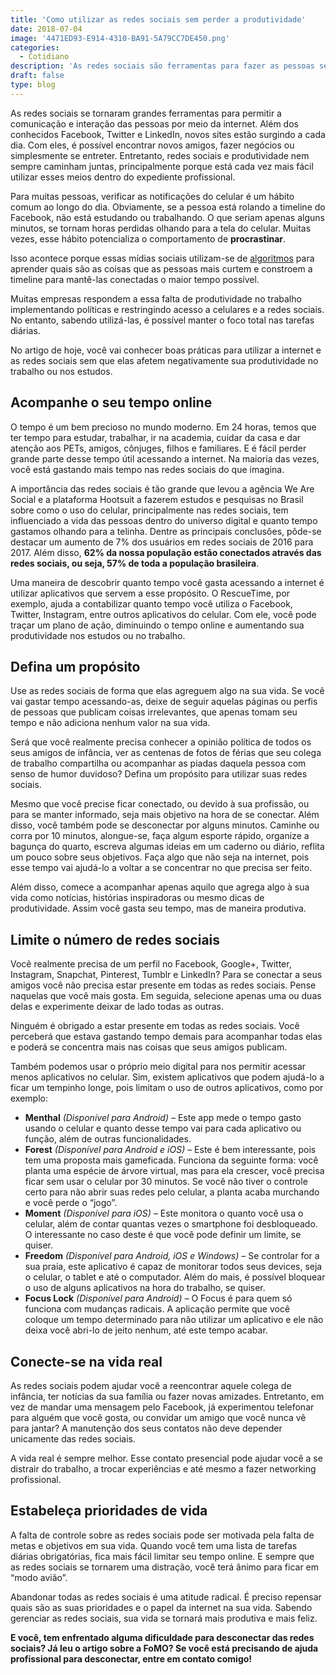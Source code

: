```yaml
---
title: 'Como utilizar as redes sociais sem perder a produtividade'
date: 2018-07-04
image: '4471ED93-E914-4310-BA91-5A79CC7DE450.png'
categories:
  - Cotidiano
description: 'As redes sociais são ferramentas para fazer as pessoas se comunicarem e interagirem. Entretanto, redes sociais e produtividade nem sempre caminham juntas.'
draft: false
type: blog
---
```


As redes sociais se tornaram grandes ferramentas para permitir a comunicação e interação das pessoas por meio da internet. Além dos conhecidos Facebook, Twitter e LinkedIn, novos sites estão surgindo a cada dia. Com eles, é possível encontrar novos amigos, fazer negócios ou simplesmente se entreter. Entretanto, redes sociais e produtividade nem sempre caminham juntas, principalmente porque está cada vez mais fácil utilizar esses meios dentro do expediente profissional.

Para muitas pessoas, verificar as notificações do celular é um hábito comum ao longo do dia. Obviamente, se a pessoa está rolando a timeline do Facebook, não está estudando ou trabalhando. O que seriam apenas alguns minutos, se tornam horas perdidas olhando para a tela do celular. Muitas vezes, esse hábito potencializa o comportamento de **procrastinar**.

Isso acontece porque essas mídias sociais utilizam-se de [algoritmos](https://marketingdeconteudo.com/algoritmo-das-redes-sociais/) para aprender quais são as coisas que as pessoas mais curtem e constroem a timeline para mantê-las conectadas o maior tempo possível.

Muitas empresas respondem a essa falta de produtividade no trabalho implementando políticas e restringindo acesso a celulares e a redes sociais. No entanto, sabendo utilizá-las, é possível manter o foco total nas tarefas diárias.

No artigo de hoje, você vai conhecer boas práticas para utilizar a internet e as redes sociais sem que elas afetem negativamente sua produtividade no trabalho ou nos estudos.

## Acompanhe o seu tempo online

O tempo é um bem precioso no mundo moderno. Em 24 horas, temos que ter tempo para estudar, trabalhar, ir na academia, cuidar da casa e dar atenção aos PETs, amigos, cônjuges, filhos e familiares. E é fácil perder grande parte desse tempo útil acessando a internet. Na maioria das vezes, você está gastando mais tempo nas redes sociais do que imagina.

A importância das redes sociais é tão grande que levou a agência We Are Social e a plataforma Hootsuit a fazerem estudos e pesquisas no Brasil sobre como o uso do celular, principalmente nas redes sociais, tem influenciado a vida das pessoas dentro do universo digital e quanto tempo gastamos olhando para a telinha. Dentre as principais conclusões, pôde-se destacar um aumento de 7% dos usuários em redes sociais de 2016 para 2017. Além disso, **62% da nossa população estão conectados através das redes sociais, ou seja, 57% de toda a população brasileira**.

Uma maneira de descobrir quanto tempo você gasta acessando a internet é utilizar aplicativos que servem a esse propósito. O RescueTime, por exemplo, ajuda a contabilizar quanto tempo você utiliza o Facebook, Twitter, Instagram, entre outros aplicativos do celular. Com ele, você pode traçar um plano de ação, diminuindo o tempo online e aumentando sua produtividade nos estudos ou no trabalho.

## Defina um propósito

Use as redes sociais de forma que elas agreguem algo na sua vida. Se você vai gastar tempo acessando-as, deixe de seguir aquelas páginas ou perfis de pessoas que publicam coisas irrelevantes, que apenas tomam seu tempo e não adiciona nenhum valor na sua vida.

Será que você realmente precisa conhecer a opinião política de todos os seus amigos de infância, ver as centenas de fotos de férias que seu colega de trabalho compartilha ou acompanhar as piadas daquela pessoa com senso de humor duvidoso? Defina um propósito para utilizar suas redes sociais.

Mesmo que você precise ficar conectado, ou devido à sua profissão, ou para se manter informado, seja mais objetivo na hora de se conectar. Além disso, você também pode se desconectar por alguns minutos. Caminhe ou corra por 10 minutos, alongue-se, faça algum esporte rápido, organize a bagunça do quarto, escreva algumas ideias em um caderno ou diário, reflita um pouco sobre seus objetivos. Faça algo que não seja na internet, pois esse tempo vai ajudá-lo a voltar a se concentrar no que precisa ser feito.

Além disso, comece a acompanhar apenas aquilo que agrega algo à sua vida como notícias, histórias inspiradoras ou mesmo dicas de produtividade. Assim você gasta seu tempo, mas de maneira produtiva.

## Limite o número de redes sociais

Você realmente precisa de um perfil no Facebook, Google+, Twitter, Instagram, Snapchat, Pinterest, Tumblr e LinkedIn? Para se conectar a seus amigos você não precisa estar presente em todas as redes sociais. Pense naquelas que você mais gosta. Em seguida, selecione apenas uma ou duas delas e experimente deixar de lado todas as outras.

Ninguém é obrigado a estar presente em todas as redes sociais. Você perceberá que estava gastando tempo demais para acompanhar todas elas e poderá se concentra mais nas coisas que seus amigos publicam.

Também podemos usar o próprio meio digital para nos permitir acessar menos aplicativos no celular. Sim, existem aplicativos que podem ajudá-lo a ficar um tempinho longe, pois limitam o uso de outros aplicativos, como por exemplo:

- **Menthal** _(Disponível para Android) –_ Este app mede o tempo gasto usando o celular e quanto desse tempo vai para cada aplicativo ou função, além de outras funcionalidades.
- **Forest** _(Disponível para Android e iOS)_ – Este é bem interessante, pois tem uma proposta mais gameficada. Funciona da seguinte forma: você planta uma espécie de árvore virtual, mas para ela crescer, você precisa ficar sem usar o celular por 30 minutos. Se você não tiver o controle certo para não abrir suas redes pelo celular, a planta acaba murchando e você perde o “jogo”.
- **Moment** _(Disponível para iOS) –_ Este monitora o quanto você usa o celular, além de contar quantas vezes o smartphone foi desbloqueado. O interessante no caso deste é que você pode definir um limite, se quiser.
- **Freedom** _(Disponível para Android, iOS e Windows) –_ Se controlar for a sua praia, este aplicativo é capaz de monitorar todos seus devices, seja o celular, o tablet e até o computador. Além do mais, é possível bloquear o uso de alguns aplicativos na hora do trabalho, se quiser.
- **Focus Lock** _(Disponível para Android) –_ O Focus é para quem só funciona com mudanças radicais. A aplicação permite que você coloque um tempo determinado para não utilizar um aplicativo e ele não deixa você abri-lo de jeito nenhum, até este tempo acabar.

## Conecte-se na vida real

As redes sociais podem ajudar você a reencontrar aquele colega de infância, ter notícias da sua família ou fazer novas amizades. Entretanto, em vez de mandar uma mensagem pelo Facebook, já experimentou telefonar para alguém que você gosta, ou convidar um amigo que você nunca vê para jantar? A manutenção dos seus contatos não deve depender unicamente das redes sociais.

A vida real é sempre melhor. Esse contato presencial pode ajudar você a se distrair do trabalho, a trocar experiências e até mesmo a fazer networking profissional.

## Estabeleça prioridades de vida

A falta de controle sobre as redes sociais pode ser motivada pela falta de metas e objetivos em sua vida. Quando você tem uma lista de tarefas diárias obrigatórias, fica mais fácil limitar seu tempo online. E sempre que as redes sociais se tornarem uma distração, você terá ânimo para ficar em “modo avião”.

Abandonar todas as redes sociais é uma atitude radical. É preciso repensar quais são as suas prioridades e o papel da internet na sua vida. Sabendo gerenciar as redes sociais, sua vida se tornará mais produtiva e mais feliz.

**E você, tem enfrentado alguma dificuldade para desconectar das redes sociais? Já leu o artigo sobre a FoMO? Se você está precisando de ajuda profissional para desconectar, entre em contato comigo!**
